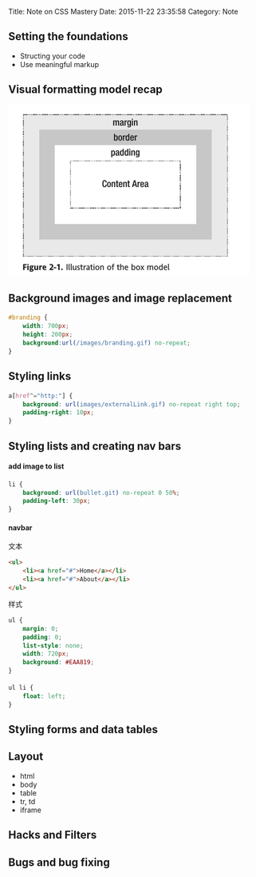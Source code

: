 Title: Note on CSS Mastery
Date: 2015-11-22 23:35:58
Category: Note

## Setting the foundations ##

* Structing your code
* Use meaningful markup

## Visual formatting model recap ##

![box model](images/box_model.png)

## Background images and image replacement ##

```css
#branding {
    width: 700px;
    height: 200px;
    background:url(/images/branding.gif) no-repeat;
}
```

## Styling links ##

```css
a[href^="http:"] {
    background: url(images/externalLink.gif) no-repeat right top;
    padding-right: 10px;
}
```

## Styling lists and creating nav bars ##

#### add image to list ####

```css
li {
    background: url(bullet.git) no-repeat 0 50%;
    padding-left: 30px;
}
```

#### navbar ####
文本

```html
<ul>
    <li><a href="#">Home</a></li>
    <li><a href="#">About</a></li>
</ul>
```

样式

```css
ul {
    margin: 0;
    padding: 0;
    list-style: none;
    width: 720px;
    background: #EAA819;
}

ul li {
    float: left;
}
```

## Styling forms and data tables ##

## Layout ##

* html
* body
* table
* tr, td
* iframe

## Hacks and Filters ##

## Bugs and bug fixing ##
